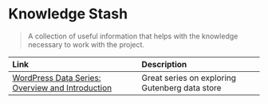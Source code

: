 # Knowledge Stash

> A collection of useful information that helps with the knowledge necessary to work with the project.

| Link | Description |
| :- | :- |
| [WordPress Data Series: Overview and Introduction](https://unfoldingneurons.com/2020/wordpress-data-series-overview-and-introduction) |  Great series on exploring Gutenberg data store|
